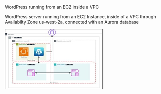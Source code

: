 WordPress running from an EC2 inside a VPC

WordPress server running from an EC2 Instance,
inside of a VPC through Availabilty Zone us-west-2a,
connected with an Aurora database

![Architecture](arch1.jpg)

